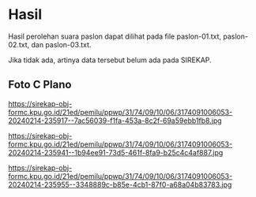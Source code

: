 # Hasil

Hasil perolehan suara paslon dapat dilihat pada file paslon-01.txt, paslon-02.txt, dan paslon-03.txt.

Jika tidak ada, artinya data tersebut belum ada pada SIREKAP.

## Foto C Plano

https://sirekap-obj-formc.kpu.go.id/21ed/pemilu/ppwp/31/74/09/10/06/3174091006053-20240214-235917--7ac56039-f1fa-453a-8c2f-69a59ebb1fb8.jpg

https://sirekap-obj-formc.kpu.go.id/21ed/pemilu/ppwp/31/74/09/10/06/3174091006053-20240214-235941--1b94ee91-73d5-461f-8fa9-b25c4c4af887.jpg

https://sirekap-obj-formc.kpu.go.id/21ed/pemilu/ppwp/31/74/09/10/06/3174091006053-20240214-235955--3348889c-b85e-4cb1-87f0-a68a04b83783.jpg
